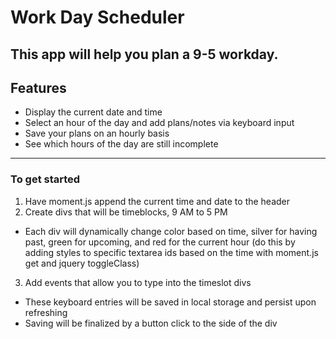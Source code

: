 # Work Day Scheduler
This app will help you plan a 9-5 workday. 
---
## Features
- Display the current date and time 
- Select an hour of the day and add plans/notes via keyboard input 
- Save your plans on an hourly basis
- See which hours of the day are still incomplete
---
### To get started
1. Have moment.js append the current time and date to the header
2. Create divs that will be timeblocks, 9 AM to 5 PM
- Each div will dynamically change color based on time, silver for having past, green for upcoming, and red for the current hour (do this by adding styles to specific textarea ids based on the time with moment.js get and jquery toggleClass)
3. Add events that allow you to type into the timeslot divs
- These keyboard entries will be saved in local storage and persist upon refreshing
- Saving will be finalized by a button click to the side of the div
